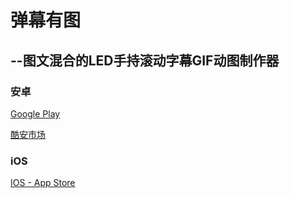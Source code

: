 
# 弹幕有图
## --图文混合的LED手持滚动字幕GIF动图制作器


### 安卓

[Google Play](https://play.google.com/store/apps/details?id=milukun.flutter_app)

[酷安市场](https://www.coolapk.com/apk/244183)

### iOS

[IOS - App Store](https://apps.apple.com/cn/app/id1485570541)

